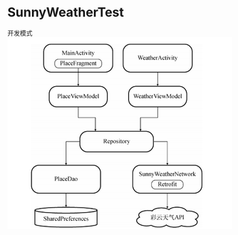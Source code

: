 # SunnyWeatherTest
开发模式
![image](https://github.com/Eleven115/SunnyWeatherTest/blob/main/images/1642670075(1).jpg)
